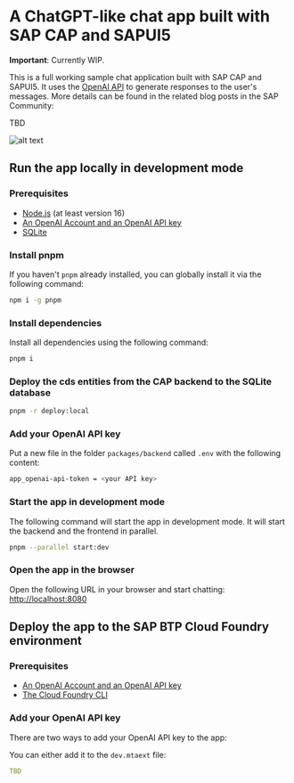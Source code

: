 # A ChatGPT-like chat app built with SAP CAP and SAPUI5

**Important**: Currently WIP.

This is a full working sample chat application built with SAP CAP and SAPUI5. It uses the [OpenAI API](https://openai.com/blog/openai-api/) to generate responses to the user's messages. More details can be found in the related blog posts in the SAP Community:

TBD

![alt text](https://raw.githubusercontent.com/p36-io/cap-ui5-gpt-chat/main/docs/chat_btp.gif "Title")

## Run the app locally in development mode

### Prerequisites

- [Node.js](https://nodejs.org/en/) (at least version 16)
- [An OpenAI Account and an OpenAI API key](https://platform.openai.com/account/api-keys)
- [SQLite](https://www.sqlite.org/index.html)

### Install pnpm

If you haven't `pnpm` already installed, you can globally install it via the following command:

```bash
npm i -g pnpm
```

### Install dependencies

Install all dependencies using the following command:

```bash
pnpm i
```

### Deploy the cds entities from the CAP backend to the SQLite database

```bash
pnpm -r deploy:local
```

### Add your OpenAI API key

Put a new file in the folder `packages/backend` called `.env` with the following content:

```bash
app_openai-api-token = <your API key>
```

### Start the app in development mode

The following command will start the app in development mode. It will start the backend and the frontend in parallel.

```bash
pnpm --parallel start:dev
```

### Open the app in the browser

Open the following URL in your browser and start chatting: [http://localhost:8080](http://localhost:8080)

## Deploy the app to the SAP BTP Cloud Foundry environment

### Prerequisites

- [An OpenAI Account and an OpenAI API key](https://platform.openai.com/account/api-keys)
- [The Cloud Foundry CLI](https://docs.cloudfoundry.org/cf-cli/install-go-cli.html)

### Add your OpenAI API key

There are two ways to add your OpenAI API key to the app:

You can either add it to the `dev.mtaext` file:

```yaml
TBD
```

